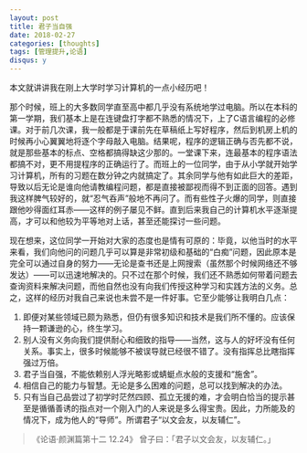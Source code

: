 ```yaml
---
layout: post
title: 君子当自强
date: 2018-02-27
categories: [thoughts]
tags: [管理提升,论语]
disqus: y
---
```


本文就讲讲我在刚上大学时学习计算机的一点小经历吧！

那个时候，班上的大多数同学直至高中都几乎没有系统地学过电脑。所以在本科的第一学期，我们基本上是在连键盘打字都不熟悉的情况下，上了C语言编程的必修课。对于前几次课，我一般都是于课前先在草稿纸上写好程序，然后到机房上机的时候再小心翼翼地将逐个字母敲入电脑。结果呢，程序的逻辑正确与否先都不说，就是那些基本的标点、空格都搞得缺这少那的。一堂课下来，连最基本的程序语法都搞不对，更不用提程序的正确运行了。而班上的一位同学，由于从小学就开始学习计算机，所有的习题在数分钟之内就搞定了。其余同学与他有如此巨大的差距，导致以后无论是谁向他请教编程问题，都是直接被鄙视而得不到正面的回答。遇到我这样脾气较好的，就“忍气呑声”般地不再问了。而有些性子火爆的同学，则直接跟他吵得面红耳赤——这样的例子屡见不鲜。直到后来我自己的计算机水平逐渐提高，才可以和他较为平等地对上话，甚至还能探讨一些问题。

现在想来，这位同学一开始对大家的态度也是情有可原的：毕竟，以他当时的水平来看，我们向他问的问题几乎可以算是非常初级和基础的“白痴”问题，因此原本是完全可以通过自身的努力——无论是查书还是上网搜索（虽然那个时候网络还不够发达）——可以迅速地解决的。只不过在那个时候，我们还不熟悉如何带着问题去查询资料来解决问题，而他自然也没有向我们传授这种学习和实践方法的义务。总之，这样的经历对我自己来说也未尝不是一件好事。它至少能够让我明白几点：

1. 即便对某些领域已颇为熟悉，但仍有很多知识和技术是我们所不懂的。应该保持一颗谦逊的心，终生学习。
2. 别人没有义务向我们提供耐心和细致的指导——当然，这与人的好坏没有任何关系。事实上，很多时候能够不被误导就已经很不错了。没有指挥总比瞎指挥强过万倍。
3. 君子当自强，不能依赖别人浮光略影或蜻蜓点水般的支援和“施舍”。
4. 相信自己的能力与智慧。无论是多么困难的问题，总可以找到解决的办法。
5. 只有当自己品尝过了初学时茫然四顾、孤立无援的难，才会明白恰当的提示甚至是循循善诱的指点对一个刚入门的人来说是多么得宝贵。因此，力所能及的情况下，成为他人的“导师”。所谓君子“以文会友，以友辅仁”。

> 《论语·颜渊篇第十二 12.24》 曾子曰：「君子以文会友，以友辅仁。」
